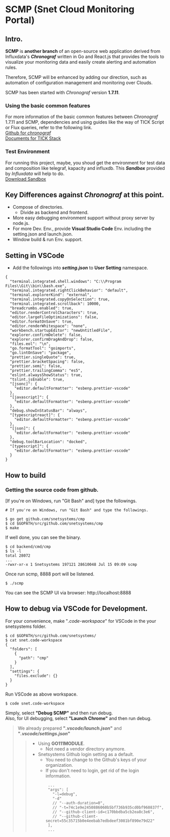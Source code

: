 # SCMP (Snet Cloud Monitoring Portal)

## Intro.
**SCMP** is **another branch** of an open-source web application derived from Influxdata's **_Chronograf_** written in Go and React.js that provides the tools to visualize your monitoring data and easily create alerting and automation rules.

Therefore, SCMP will be enhanced by adding our direction, such as automation of configuration management and monitoring over Clouds.

SCMP has been started with _Chronograf_ version **1.7.11**.

### Using the basic common features
For more information of the basic common features between _Chronograf_ 1.7.11 and SCMP, dependencies and using guides like the way of TICK Script or Flux queries, refer to the following link.<br>
[Github for _chronograf_](https://github.com/influxdata/chronograf/blob/master/README.md)<br>
[Documents for TICK Stack](https://docs.influxdata.com/)

### Test Environment
For running this project, maybe, you shoud get the environment for test data and composition like telegraf, kapacity and influxdb.
This **_Sandbox_** provided by _Influxdata_ will help to do.<br>
[Download Sandbox](https://github.com/influxdata/sandbox)

## Key Differences against _Chronograf_ at this point.
* Compose of directories.
  * Divide as backend and frontend.
* More easy debugging environment support without proxy server by node.js.
* For more Dev. Env., provide **Visual Studio Code** Env. including the setting.json and launch.json.
* Window build & run Env. support.

## Setting in VSCode
* Add the followings into **_setting.json_** to **User Setting** namespace.
```
{
  "terminal.integrated.shell.windows": "C:\\Program Files\\Git\\bin\\bash.exe",
  "terminal.integrated.rightClickBehavior": "default",
  "terminal.explorerKind": "external",
  "terminal.integrated.copyOnSelection": true,
  "terminal.integrated.scrollback": 10000,
  "breadcrumbs.enabled": true,
  "editor.renderControlCharacters": true,
  "editor.largeFileOptimizations": false,
  "editor.formatOnSave": true,
  "editor.renderWhitespace": "none",
  "workbench.startupEditor": "newUntitledFile",
  "explorer.confirmDelete": false,
  "explorer.confirmDragAndDrop": false,
  "files.eol": "\n",
  "go.formatTool": "goimports",
  "go.lintOnSave": "package",
  "prettier.singleQuote": true,
  "prettier.bracketSpacing": false,
  "prettier.semi": false,
  "prettier.trailingComma": "es5",
  "eslint.alwaysShowStatus": true,
  "tslint.jsEnable": true,
  "[jsonc]": {
    "editor.defaultFormatter": "esbenp.prettier-vscode"
  },
  "[javascript]": {
    "editor.defaultFormatter": "esbenp.prettier-vscode"
  },
  "debug.showInStatusBar": "always",
  "[typescriptreact]": {
    "editor.defaultFormatter": "esbenp.prettier-vscode"
  },
  "[json]": {
    "editor.defaultFormatter": "esbenp.prettier-vscode"
  },
  "debug.toolBarLocation": "docked",
  "[typescript]": {
    "editor.defaultFormatter": "esbenp.prettier-vscode"
  }
}
```

## How to build
### Getting the source code from github.
[If you're on Windows, run "Git Bash" and] type the followings.
```
# If you're on Windows, run "Git Bash" and type the followings.

$ go get github.com/snetsystems/cmp
$ cd $GOPATH/src/github.com/snetsystems/cmp
$ make
```

If well done, you can see the binary.
```
$ cd backend/cmd/cmp
$ ls -l
total 28072
...
-rwxr-xr-x 1 Snetsystems 197121 28610048 Jul 15 09:09 scmp
```
Once run scmp, 8888 port will be listened.
```
$ ./scmp
```
You can see the SCMP UI via browser: http://localhost:8888 

## How to debug via VSCode for Development.
For your convenience, make "_.code-workspace_" for VSCode in the your snetsystems folder.
```
$ cd $GOPATH/src/github.com/snetsystems/
$ cat snet.code-workspace
{
  "folders": [
    {
      "path": "cmp"
    }
  ],
  "settings": {
    "files.exclude": {}
  }
}
```
Run VSCode as above workspace.
```
$ code snet.code-workspace
```
Simply, select **"Debug SCMP"** and then run debug.<br>
Also, for UI debugging, select **"Launch Chrome"** and then run debug.

> We already prepared **"_.vscode/launch.json_"** and **"_.vscode/settings.json_"**
>> * Using **GO111MODULE**.
>>   * Not need a vendor directory anymore.
>> * Snetsystems Github login setting as a default.
>>   * You need to change to the Github's keys of your organization.
>>   * If you don't need to login, get rid of the login information.
>>     ```
>>      ...
>>      "args": [
>>        "-l=debug",
>>        "-d"
>>        // "--auth-duration=0",
>>        // "-t=74c1e9e2450886060b5bf736b935cd0bf960837f",
>>        // "--github-client-id=c170bbdba5cb2ea8c3e6",        
>>        // "--github-client-secret=55c35715b0e4eebab7edbdeef3081bf890e79d22"
>>      ],
>>      ...
>>     ```
